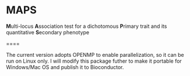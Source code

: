 MAPS
====

**M**ulti-locus **A**ssociation test for a dichotomous **P**rimary trait and its quantitative **S**econdary phenotype

====

The current version adopts OPENMP to enable parallelization, so it can be run on Linux only. I will modify this package futher to make it portable for Windows/Mac OS and publish it to Bioconductor. 
